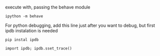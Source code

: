 execute with, passing the behave module

    ipython -m behave

For python debugging, add this line just after you want to debug, but first ipdb instalation is needed

    pip instal ipdb

    import ipdb; ipdb.sset_trace()